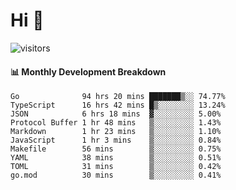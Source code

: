 # Hi 👋
 
![visitors](https://visitor-badge.glitch.me/badge?page_id=sorcererxw.sorcererx)

#### 📊 Monthly Development Breakdown

<!--START_SECTION:waka-->
```text
Go              94 hrs 20 mins ███████▒░░ 74.77%
TypeScript      16 hrs 42 mins █▒░░░░░░░░ 13.24%
JSON            6 hrs 18 mins  ▓░░░░░░░░░ 5.00%
Protocol Buffer 1 hr 48 mins   ▒░░░░░░░░░ 1.43%
Markdown        1 hr 23 mins   ▒░░░░░░░░░ 1.10%
JavaScript      1 hr 3 mins    ▒░░░░░░░░░ 0.84%
Makefile        56 mins        ▒░░░░░░░░░ 0.75%
YAML            38 mins        ▒░░░░░░░░░ 0.51%
TOML            31 mins        ▒░░░░░░░░░ 0.42%
go.mod          30 mins        ▒░░░░░░░░░ 0.41%
```
<!--END_SECTION:waka-->
